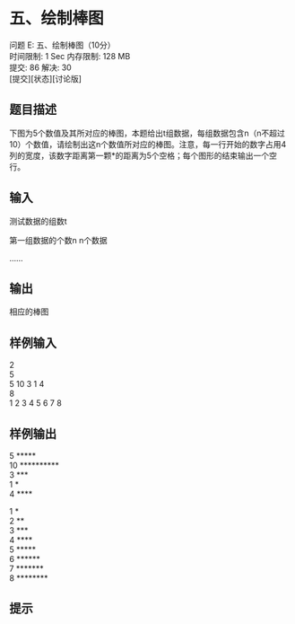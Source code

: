  # 五、绘制棒图  
  
 问题 E: 五、绘制棒图（10分）  
 时间限制: 1 Sec  内存限制: 128 MB  
 提交: 86  解决: 30  
 [提交][状态][讨论版]  
 ## 题目描述  
 下图为5个数值及其所对应的棒图，本题给出t组数据，每组数据包含n（n不超过10）个数值，请绘制出这n个数值所对应的棒图。注意，每一行开始的数字占用4列的宽度，该数字距离第一颗*的距离为5个空格；每个图形的结束输出一个空行。  
   
   
 ## 输入  
   
 测试数据的组数t  
  
 第一组数据的个数n  n个数据  
   
 ……  
   
 ## 输出  
 相应的棒图  
   
 ## 样例输入  
2  
5  
5 10 3 1 4  
8  
1 2 3 4 5 6 7 8  
 ## 样例输出  
 5     *****  
 10     **********  
 3     ***  
 1     *  
 4     ****  
   
 1     *  
 2     **  
 3     ***  
 4     ****  
 5     *****  
 6     ******  
 7     *******  
 8     ********  
 ## 提示  
  
   
  
